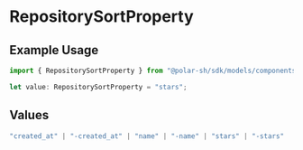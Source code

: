 # RepositorySortProperty

## Example Usage

```typescript
import { RepositorySortProperty } from "@polar-sh/sdk/models/components/repositorysortproperty.js";

let value: RepositorySortProperty = "stars";
```

## Values

```typescript
"created_at" | "-created_at" | "name" | "-name" | "stars" | "-stars"
```